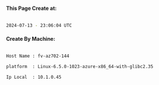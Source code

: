 
   
#### This Page Create at:

```bash

2024-07-13 - 23:06:04 UTC

```

#### Create By Machine:

```bash

Host Name : fv-az702-144

platform  : Linux-6.5.0-1023-azure-x86_64-with-glibc2.35

Ip Local  : 10.1.0.45

```

